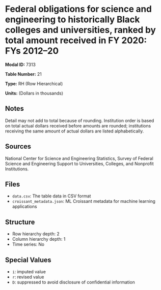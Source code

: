 # Federal obligations for science and engineering to historically Black colleges and universities, ranked by total amount received in FY 2020: FYs 2012&#8211;20

**Modal ID:** 7313

**Table Number:** 21

**Type:** RH (Row Hierarchical)

**Units:** (Dollars in thousands)

## Notes

Detail may not add to total because of rounding. Institution order is based on total actual dollars received before amounts are rounded; institutions receiving the same amount of actual dollars are listed alphabetically.

## Sources

National Center for Science and Engineering Statistics, Survey of Federal Science and Engineering Support to Universities, Colleges, and Nonprofit Institutions.

## Files

- `data.csv`: The table data in CSV format
- `croissant_metadata.json`: ML Croissant metadata for machine learning applications

## Structure

- Row hierarchy depth: 2
- Column hierarchy depth: 1
- Time series: No

## Special Values

- `i`: imputed value
- `r`: revised value
- `D`: suppressed to avoid disclosure of confidential information
